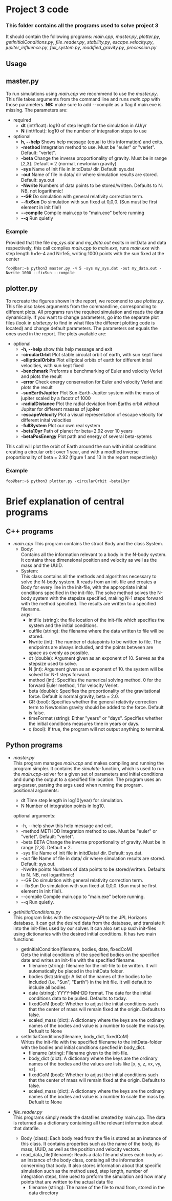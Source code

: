 # Project 3 code
### This folder contains all the programs used to solve project 3
It should contain the following programs:
*main.cpp*,
*master.py*,
*plotter.py*,
*getInitialConditions.py*,
*file_reader.py*,
*stability.py*,
*escape_velocity.py*,
*jupiter_influence.py*,
*full_system.py*,
*modified_gravity.py*,
*precession.py*

## Usage
## master.py
To run simulations using *main.cpp* we recommend to use the *master.py*. This file takes arguments from the command line and runs *main.cpp*
with those parameters. **NB:** make sure to add --compile as a flag if main.exe is missing. The parameters are:
- required
    * **dt** (int/float): log10 of step length for the simulation in AU/yr
    * **N** (int/float): log10 of the number of integration steps to use
- optional
    * **h, --help** Shows help message (equal to this information) and exits.
    * **-method** Integration method to use. Must be "euler" or "verlet". Default: "verlet".
    * **-beta** Change the inverse proportionality of gravity. Must be in range [2,3]. Default = 2 (normal, newtonian gravity)
    * **-sys** Name of init file in initdData/ dir. Default: sys.dat
    * **-out** Name of file in data/ dir where simulation results are stored. Default: sys.out
    * **-Nwrite** Numbers of data points to be stored/written. Defaults to N. NB, not logarithmic!
    * **--GR** Do simulation with general relativity correction term.
    * **--fixSun**  Do simulation with sun fixed at 0,0,0. (Sun must be first element in init file!)
    * **--compile** Compile main.cpp to "main.exe" before running
    * **--q** Run quietly

### Example
Provided that the file *my_sys.dat* and *my_data.out* exsits in initData and data respectively, this call compiles *main.cpp* to *main.exe*, runs *main.exe* with step length h=1e-4 and N=1e5, writing 1000 points with the sun fixed at the center 
```console
foo@bar:~$ python3 master.py -4 5 -sys my_sys.dat -out my_data.out -Nwrite 1000 --fixSun --compile
```
## plotter.py
To recreate the figures shown in the report, we recomend to use *plotter.py*. This file also takes arguments from the commandline, corresponding to different plots. All programs run the required simulation and reads the data dynamically. If you want to change parameters, go into the separate plot files (look in *plotter.py* to find in what files the different plotting code is located) and change default parameters. The parameters set equals the ones used in the report. The plots available are:
- optional
  * **-h, --help**         show this help message and exit
  * **-circularOrbit**     Plot stable circulat orbit of earth, with sun kept fixed
  * **-ellipticalOrbits**  Plot elliptical orbits of earth for different inital velocities, with sun kept fixed
  * **-benchmark**         Preforms a benchmarking of Euler and velocity Verlet and plots the result
  * **-error**             Check energy conservation for Euler and velocity Verlet and plots the result
  * **-sunEarthJupiter**   Plot Sun-Earth-Jupiter system with the mass of jupiter scaled by a facotr of 1000
  * **-radialDistance**    Plot the radial deviation from Earths orbit without Jupiter for different masses of jupiter
  * **-escapeVelocity**    Plot a visual representation of escape velocity for different inital velocities
  * **-fullSystem**        Plot our own real system
  * **-beta10yr**          Path of planet for beta=2.92 over 10 years
  * **-betaPosEnergy**     Plot path and energy of several beta-sytems

This call will plot the orbit of Earth around the sun with initial conditions creating a circular orbit over 1 year, and with a modfied inverse proportionality of beta = 2.92 (figure 1 and 13 in the report respectively)  
### Example
```console
foo@bar:~$ python3 plotter.py -circularOrbit -beta10yr
```

# Brief explanation of central programs
## C++ programs
- *main.cpp*
This program contains the struct Body and the class System.
  * Body:  
    Contains all the information relevant to a body in the
    N-body system. It contains three dimensional position and
    velocity as well as the mass and the UUID.
  * System:  
    This class contains all the methods and algorithms necessary to
    solve the N-body system. It reads from an init-file and creates
    a Body for every line in the init-file, with the appropriate
    initial conditions specified in the init-file. The solve method
    solves the N-body system with the stepsize specified, making
    N-1 steps forward with the method specified. The results are
    written to a specified filename.  
args:  
    * initfile (string): the file location of the init-file which
    specifies the system and the initial conditions.  
    * outfile (string): the filename where the data written to file
    will be stored.  
    * Nwrite (int): The number of datapoints to be written to file.
    The endpoints are always included, and the points between are
    space as evenly as possible.  
    * dt (double): Argument given as an exponent of 10. Serves as the
    stepsize used to solve.  
    * N (int): Argument given as an exponent of 10. the system will be
    solved for N-1 steps forward.  
    * method (int): Specifies the numerical solving method. 0 for the
    forward Euler method, 1 for velocity Verlet.  
    * beta (double): Specifies the proportionality of the gravitational
    force. Default is normal gravity, beta = 2.0.  
    * GR (bool): Specifies whether the general relativity correction term
    to Newtonian gravity should be added to the force. Default is false.  
    * timeFormat (string): Either "years" or "days". Specifies whether the
    initial conditions measures time in years or days.  
    * q (bool): If true, the program will not output anything to terminal.

## Python programs
- *master.py*  
This program manages *main.cpp* and makes compiling and running the program simpler.
It contains the *simulate*-function, which is used to run the *main.cpp*-solver for a
given set of parameters and initial conditions and dump the output to a specified file
location. The program uses an arg-parser, parsing the args used when running the program.  
  positional arguments:
  * dt              Time step length in log10(year) for simulation.
  * N               Number of integration points in log10.

  optional arguments:
  * -h, --help      show this help message and exit.
  * -method METHOD  Integration method to use. Must be "euler" or "verlet". Default: "verlet".
  * -beta BETA      Change the inverse proportionality of gravity. Must be in range [2,3]. Default = 2.
  * -sys file       Name of init file in initdData/ dir. Default: sys.dat.
  * -out file       Name of file in data/ dir where simulation results are stored. Default: sys.out.
  * -Nwrite points  Numbers of data points to be stored/written. Defaults to N. NB, not logarithmic!
  * --GR            Do simulation with general relativity correction term.
  * --fixSun        Do simulation with sun fixed at 0,0,0. (Sun must be first element in init file!).
  * --compile       Compile main.cpp to "main.exe" before running.
  * --q             Run quietly.

- *getInitialConditions.py*  
This program links with the *astroquery*-API to the JPL Horizons database. It can
get the desired data from the database, and translate it into the init-files used
by our solver. It can also set up such init-files using dictionaries with the
desired initial conditions. It has two main functions:
  * getInitialCondition(filename, bodies, date, fixedCoM)  
  Gets the initial conditions of the specified bodies on the specified date and writes
  an init-file with the specified filename.
    * filename (string): filename for the init-file to be written. It will automatically
    be placed in the initData folder.
    * bodies (list(string)): A list of the names of the bodies to be included 
    (i.e. "Sun", "Earth") in the init file. It will default to include all bodies
    * date (string): YYYY-MM-DD format. The date for the initial conditions data to
    be pulled. Defaults to today.
    * fixedCoM (bool): Whether to adjust the initial conditions such that the center
    of mass will remain fixed at the origin. Defaults to false.
    * scaled_mass (dict): A dictionary where the keys are the ordinary names of the bodies and value is 
    a number to scale the mass by. Defualt to None 
  * setInitialConditions(filename, body_dict, fixedCoM)  
  Writes the init-file with the specified filename to the initData-folder with the bodies
  and initial conditions specfied in body_dict.
    * filename (string): Filename given to the init-file.
    * body_dict (dict): A dictionary where the keys are the ordinary names of the bodies
    and the values are lists like [x, y, z, vx, vy, vz].
    * fixedCoM (bool): Whether to adjust the initial conditions such that the center
    of mass will remain fixed at the origin. Defaults to false.
    * scaled_mass (dict): A dictionary where the keys are the ordinary names of the bodies and value is 
    a number to scale the mass by. Defualt to None 
    
- *file_reader.py*  
This programs simply reads the datafiles created by main.cpp. The data is returned as a dictionary containing all 
the relevant information about that datafile. 
   * Body (class): Each body read from the file is stored as an instance of this class. It contains properties such as the name of the body,
   its mass, UUID, as well as the position  and velocity vectors.
   * read_data_file(filename):
   Reads a data file and stores each body as an instance of the body class, containg all the information conserning that body. 
   It also stores information about that specific simulation such as the method used, step length, number of integration steps,
   time used to preform the simulation and how many points that are written to the actual data file
     * filename (string): The name of the file to read from, stored in the data directory 
